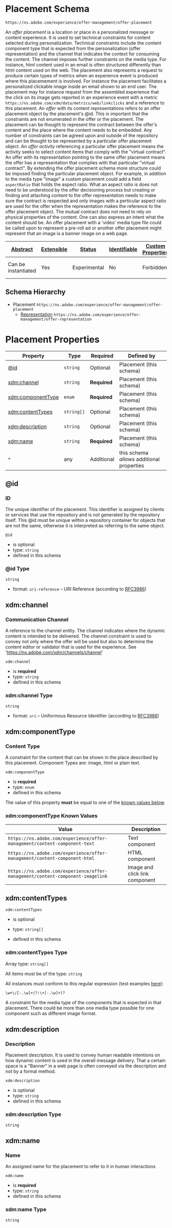 
# Placement Schema

```
https://ns.adobe.com/experience/offer-management/offer-placement
```

An *offer placement* is a location or place in a personalized message or content experience. It is used to set technical constraints for content selected during personalization. Technical constraints include the content component type that is expected from the personalization (offer representation) and the channel that indicates the context for consuming the content. The channel imposes further constraints on the media type. For instance, html content used in an email is often structured differently than html content used on the web. The placement also represents a request to produce certain types of metrics when an experience event is produced where this placemement is involved. For instance the placement facilitates a personalized clickable image inside an email shown to an end user. The placement may for instance request from the assembled experience that the click on its image gets reported in an experience event with a metric `https://ns.adobe.com/xdm/data/metrics/web/linkclicks` and a reference to this placement. 
An *offer* with its content representations refers to an offer placement object by the placement's @id. This is important that the constraints are not enumerated in the offer or the placement. The placement can be thought to represent the contract between the offer's content and the place where the content needs to be embedded. Any number of constraints can be agreed upon and outside of the repository and can be thought to be represented by a particular offer placement object.
An *offer activity* referencing a particular offer placement means the activity seeks to select content items that comply with the "virtual contract". An offer with its representation pointing to the same offer placement means the offer has a representation that complies with that particular "virtual contract". 
By extending the offer placement schema more structure could be imposed finding the particular placement object. For example, in addition to the media type "image" a custom placement could add a field `aspectRatio` that holds the aspect ratio. What an aspect ratio is does not need to be understood by the offer decisioning process but creating or finding and attaching content to the offer representation needs to make sure the contract is respected and only images with a perticular aspect ratio are used for the offer when the representation makes the reference to the offer placement object.
The mutual contract does not need to rely on physical properties of the content. One can also express an intent what the content should be. An offer placement with a 'video' media type file could be called upon to represent a pre-roll ad or another offer placement might represent that an image is a banner image on a web page.


| [Abstract](../../../../abstract.md) | [Extensible](../../../../extensions.md) | [Status](../../../../status.md) | [Identifiable](../../../../id.md) | [Custom Properties](../../../../extensions.md) | [Additional Properties](../../../../extensions.md) | Defined In |
|-------------------------------------|-----------------------------------------|---------------------------------|-----------------------------------|------------------------------------------------|----------------------------------------------------|------------|
| Can be instantiated | Yes | Experimental | No | Forbidden | Permitted | [adobe/experience/offer-management/offer-placement.schema.json](adobe/experience/offer-management/offer-placement.schema.json) |
## Schema Hierarchy

* Placement `https://ns.adobe.com/experience/offer-management/offer-placement`
  * [Representation](offer-representation.schema.md) `https://ns.adobe.com/experience/offer-management/offer-representation`


# Placement Properties

| Property | Type | Required | Defined by |
|----------|------|----------|------------|
| [@id](#id) | `string` | Optional | Placement (this schema) |
| [xdm:channel](#xdmchannel) | `string` | **Required** | Placement (this schema) |
| [xdm:componentType](#xdmcomponenttype) | `enum` | **Required** | Placement (this schema) |
| [xdm:contentTypes](#xdmcontenttypes) | `string[]` | Optional | Placement (this schema) |
| [xdm:description](#xdmdescription) | `string` | Optional | Placement (this schema) |
| [xdm:name](#xdmname) | `string` | **Required** | Placement (this schema) |
| `*` | any | Additional | this schema *allows* additional properties |

## @id
### ID

The unique identifier of the placement. This identifier is assigned by clients or services that use the repository and is not generated by the repository itself. This @id must be unique within a repository container for objects that are not the same, otherwise it is interpreted as referring to the same object.

`@id`
* is optional
* type: `string`
* defined in this schema

### @id Type


`string`
* format: `uri-reference` – URI Reference (according to [RFC3986](https://tools.ietf.org/html/rfc3986))






## xdm:channel
### Communication Channel

A reference to the channel entity. The channel indicates where the dynamic content is intended to be delivered. The channel constraint is used to convey not only where the offer will be used but also to determine the content editor or validator that is used for the experience. See 'https://ns.adobe.com/xdm/channels/channel'

`xdm:channel`
* is **required**
* type: `string`
* defined in this schema

### xdm:channel Type


`string`
* format: `uri` – Uniformous Resource Identifier (according to [RFC3986](http://tools.ietf.org/html/rfc3986))






## xdm:componentType
### Content Type

A constraint for the content that can be shown in the place described by this placement. Component Types are: image, html or plain text.

`xdm:componentType`
* is **required**
* type: `enum`
* defined in this schema

The value of this property **must** be equal to one of the [known values below](#xdmcomponenttype-known-values).

### xdm:componentType Known Values
| Value | Description |
|-------|-------------|
| `https://ns.adobe.com/experience/offer-management/content-component-text` | Text component |
| `https://ns.adobe.com/experience/offer-management/content-component-html` | HTML component |
| `https://ns.adobe.com/experience/offer-management/content-component-imagelink` | Image and click link component |




## xdm:contentTypes


`xdm:contentTypes`
* is optional
* type: `string[]`

* defined in this schema

### xdm:contentTypes Type


Array type: `string[]`

All items must be of the type:
`string`


All instances must conform to this regular expression 
(test examples [here](https://regexr.com/?expression=%5Cw%2B%5C%2F%5B-.%5Cw%5D%2B(%3F%3A%5C%2B%5B-.%5Cw%5D%2B)%3F)):
```regex
\w+\/[-.\w]+(?:\+[-.\w]+)?
```



  
A constraint for the media type of the components that is expected in that placement. There could be more than one media type possible for one component such as different image format.







## xdm:description
### Description

Placement description. It is used to convey human readable intentions on how dynamic content is used in the overall message delivery. That a certain space is a "Banner" in a web page is often conveyed via the description and not by a formal method.

`xdm:description`
* is optional
* type: `string`
* defined in this schema

### xdm:description Type


`string`






## xdm:name
### Name

An assigned name for the placement to refer to it in human interactions

`xdm:name`
* is **required**
* type: `string`
* defined in this schema

### xdm:name Type


`string`





